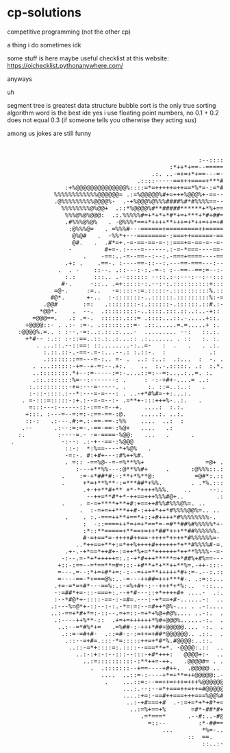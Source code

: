 # cp-solutions
competitive programming (not the other cp)

a thing i do sometimes idk

some stuff is here maybe
useful checklist at this website: https://oichecklist.pythonanywhere.com/

anyways

uh

segment tree is greatest data structure bubble sort is the only true sorting algorithm word is the best ide yes i use floating point numbers, no 0.1 + 0.2 does not equal 0.3 (if someone tells you otherwise they acting sus)

among us jokes are still funny
<pre>
                                                                                   .@@  
                                                                                  .@@@@  
                                                     :--:::::::-----==:           %%@@@%  
                                             :*++*+==--========----------:-==:    @%@@@@.  
                                        .:. ..-=+=+*+==---=----------------------:*@%@@@@         .:..
                                    .::::-----==+++====+***#+----=------:--------:-=%%@@@#+%@@@@@@@@@@@@@@@@@@@@@@@
                :+%@@@@@@@@@@@@@@%::::=*=+++++=++==*%*=-:=*#+##=-----------------:::-@%@@@@@@@@@@@@@@@@@@@@@@@@@@@*
             %%%%%%%%%%%%@@@@@@= .:=%@@@@@%#+=+++%@@@%+-==--++-=*=-------------:-----:*@@@@@@@@@@@@@@@@@@@@@@@@@@%
             .@%%%%%%%%%@@@@%-  .-+%@@@%@%%%####%#*#%%%%==----+=:-++-::------=----:::-:=@@@@@@@@@@@@@@@@@@@@@@@@%
               %%%%%%%%@%@@+  .::*%@@@@%#**#####******+*%+===---+=..:==---------:---::::-@@@@@@@@@@@@@@@@@@@@@@@
                %%%@%@%@@@:  .:.%%%%%#=+*+*+*#*+=+***+*#+##=--=-:-+.   ==--------::::--::-@@@@@@@@@@@@@@@@@@@@@
                .#%%%@%@%   . -@%%%*==+*++++**+++=+*++=++=+#--=----=:    +---:-::::::::--:-%@@@@@@@@@@@@@@@@@@=
                 :@%%%@=   . =%%%#---======+=========++=====*+--=-=--=.    --::::::::::::--=@@@@@@@@@@@@@@@@@@@:
                  @%@#   .  -%%*+---========-:===++======-==-==--=-----:     :-::::::::::::-=@@@@@@@@@@@@@@@@@@@=
                  @#.   .  .#*=+.-=-==-==-=-::===+=-==-=--=--==+=:------=     .-:::::::-:--:--#@@@@@@@@@@@@@@@@@@#
                 -         #+=-.:----=------.:-=-*===----==--==-+=-:::-::-:     :-::::::::::::==+@@@@@@@@@@@@@@@@@@
                     .    -==:..-=--==--:--:.-===+====----=====--=--::::::--      ::::::::::--:=%*=*@@@@@@@@@@@@@@@@.
                .+: .    .==-. :----==-::--:.---==-===---:------:----::::::-+       -:::------=--+#+#@@@@@@@@@@@@@@@@.
              .  . -    ::--. .::---:-:.-=-: :--==--==:=--:-::::::--=-:::-:::*.      :::-==-==--:--**@@@@@@@%@@@@@@@@@=
                :.:     :::.. .--:::::: --::.:-:---:--:--:::::::::--:==:::::::+.       -:-=-=------:*+@@@@@@@@+ #@@@@@@
               #-.     -::.. .=+:::::-:.--:-:.::::::::::+:::::::::::::=-:::::::=.       :=-=---------=%@@@@@@@@@  :@@@@
             =@-.     :=..   -=::::-:=.:::::-.::::::::::%.::::::::::::-=:::::::-+-        *%+=-------::%@@@@@@@@@:   :.
            #@*.      +-..  :-:::::::-..::::::.:::::::::%:-==:..::::::--+:::-:-====        :*%*+--------@@@@@@@@@@@
          .@@#       :=:   .::::::::-:.::::::-.::::::.::#.:-=-.:..::-.::-+:-=--===-=         -#++*+===-:#@@@@@@@@@@@@
         *@@*.    .  --.  .:::::::::-..::::.:::.::..:..-+:: :.......=-.::==--==-====-         .**++++++=*@@@@@@@@@@@@@@:
       =@@@==.   .: .=-.  ::::::.:::= .::::...::.-.....+::.  - :....:*::--==--=======-          -*++=+=++@@@@@@@@@@@@@@@@@@%-
     +@@@@::- . .:- :=-. .::::::.::=- .::......=.=.....+ :.  :  ... - -:-==+---==-=--*: .        .*++++=+%@@@@@@@@@@@@@@@
   :@@@@%.=.. : :--.-=:..:.::.:....-  ......... --:   ::.:.  .  :::.-  ----=#+====-==-*.           :*++=++@@@@@@@@@@@@@.
     +*#-- :.:: :-::==..::.:..:...:: .:....... . ::   :. :.      -::. ..:#=-=+-==-===-=+.+       ..  -+=++%#=-+=%@@@@#
        . ...::.--::==: ::........-:..=-   :  .   .   . .:.      :-*-    .:=-+====-==--=-+#       :.   +++++==+++++*@@*
          :.::.::-.-==-.=-:...--.: :.::-.  :            .:    :+--:.     ::.==+===---=-=+--%.      +@@=. :=*+++++++*++*
          .::::::::==---=-:.. =- .  ..: :..:  .:...  :  -. .+.   -*=:.+@@@@@@@@*====---=+*:**. .    =@@**%+:-+*%*++***+=
       . ...::::::-+=--+-=:--.+:.    ..  :.-.:::::. .:  :.*.  :-:+#@@%#++=%:-@##+===-==-=+--==+ ..   .###*+++**#@%#+*+++*=
       ..::::::::.*+--:=-----:=:-....::=:--=:....:..=. :.    ..+@@@*+==---#-=@*+*====-===+:-=*@% ::    *#*+*#+*++#%%%%##*+++-
       .::.:::::::%=--:-------: .     : -:-+#+-....= ..:     -*#::%+-:=+---:+**-+==-===-=-+-=@@@@ -#    =***#%#+*+#%==*+
      :.:::::::::-+=:---=-----. .      :. ::=..:..:   .       :   -=--:..:--+#-:-+=======-%==#@@@@:.@=   :#***%%#*+=#-==
      :-::-::::.:--*:---=-=---: . ..-+*#%#=-+:...:.                :+-....-+=::::#=======-*%-+@@@%@@-%%-  .#++*%%#*+#*+-
    . =-:::=:::::-:+.:--=-=--:- .=**+-:::+++%-..:.   .               ::..--:....:=#-=====-#@+=@@@%*%@%%@%-  -*+#%:*%++*=
      =:::---:------::-:==-=--+.      ....:  :.:.                     .   ......::*=-====-*@#-%@@%#*%%%%%%@*. +**- .*#**=
     +:::. :---=--=:=:-:==-==-:@.    .....:. ..:.                       ...::...--:*=====-+@@-*@%%*##%%*###+#*= +-  ::-:**
     ::-:   .:---.#:=.:-==-==-:%%    ....  ..:  :                              :=  ==-+==-*@@=*@%#**#%#****##*++**- .:     .
    .--      .:--:=:=-.-==-==-:%@+   ....   .:                                ::   :=--===#@@**%%**#*##***++**+=+*- ::
   :.         :----=.- -=-====-%@@:   ...   .      .                         .     :---==-@@@#%%%#*#*******+++***+# :
 .             -:--: .:-+--==-:%@@@                                              . #%:-===@@@#%##*##**+++#*+*+*+****-
                ::-:  *:%==----*+%@%   .                                        . #@%--+=*@%@%%##**#**+++%#*==+*++*+=
                -=:-. #:+#+---:#%++%#.                      . .:. .:+          ..#@@@--**%%%%%###*+#++*++*--+*==+++-+.
                . =:: -==%@--=-=%**%%+                 =@+ .....:.:.:.         .*:@@%--%%@%%%####**#++*+++--:   .+*-==
                   :---+**%%---:@**%%#+     .      :@%%%::.:::::..:.:         .-::%%%-:@%%%%%###**#*+++=*+-::    :==:-=
               .    :=-+*##*#:-:**+*%**@:           =@#*:.::::::::::        .:...:@%%-+%%%%%###**+%*==+=%=:-.    ..    :.
               .     +*=+**%**-:=***##*+%%.        . .*%.:::::::::..       :. ....@%%=%%%#*#####+#%+===+:-:-.    .
                     .+-++**#+** +*-*++++%%%.    ..     --:.::.:::       =: .    .%%#+%%####*+@*++%+=-+. .:-
                      --++=**#*+*-++==+++%%%#@+..         .:::.        :=.  .    .%%%#*#*##*#+#=++#===:  .-
               .    . =-=+****+**+#:+==++#%%#%%%@%=. ..              :-:       .  %#%###%*##.:*+==#++-    :
                    .  :-=+=++***++#-:+++*++*#%%%%@@%=.. ..       :---.           #@@%@@@@=  :=  .+-+-
                .    . :.-===++**+==*+::+#++++*#%%%%%%%%-.     .*=:-:.            *%%%##*==+**#*+==*+=
                     :  -::====++*=+=+*==*=-=#**##%#%%%%%*+-:%#--:-. ..           .%#*=-==-*#*++==++-=#*:
                     :*::**=====+**==+=++*##*+++**##%%%%%%. :::.:. ..             .:=--===+@#*+++=+*+=-=+=*#=
                     #-=+==*=-++++#++==-++++*++++*#%%%%%%=-  .:.... .            .  -=--=+@#*#%@@%+==+=====+*+
                   ..*++==+**+:=*++%++++#++++++*+**#%%%%#-=. .:........              .@-=+++#%%@@%@=======++*@+
                .+-.-+*==*++#+-:=++*%+=**++++++*++**%%%%--=-.::..........            .: ==++*%@@%@+========+*#@@+
               -:--.=-*+*+++++=:.:-+*#+++*****=+*##%+#%==---::...........           :    .+%@@@%@#+======++*#%%@@#%=
              +::-:==--=*==**=#=:::-+#**+*+**++**%=.-++-:::--... ..  ....          :.     ..-@@@*++====++++*#%@@@%*=+.
              =---.=--:*+=+#*+=:-:--=++=**+++++*#+:=-.--:.:::..........           +        ..*%-+=-====+++*###@@@#+=+#*
              =----==-*+===@%:..-=---++##=+++***#-. .:=::...:..........         :=          :*:==-=====+++*%#%@@*++++##@*
             .+=-=*=+#*---==%:.:-=%+#+-:--+++*+*%:..  -::.............         :.          .--==-=======+*#*%@%+++==+##@#%+
             -:=##*+=-::-===+:.--+*#---::+*++++#+ ....-  .:.........  ..   . :+. .         =============+**#*++++===*%%#%###.
             :--*#@*+-::::-==-:-=#=.---:-+*==+#-......-:  ..........        :.            +============+*##**++====*%%%#**+=+
            .:---%=@*+-::--:-:.-*=:=:--=#++*@%-... . .-:.... ......       .:.           .=-===========+**+++===-===*#***+++=-:
            ..:-==+*#+*=:-::--.=+=::-=+*+%@+#@%.... ..-:.  .........     .-            .+============++========--===++**++==--
             .:----++%**-::  .+=+=++++++*%#+@@@%......-:.  .            =. .          .+-===-===-==++==--===------==+++====--:
              ..:--=*#%*+=   .=%##-:-+++*##+@@@@@.... -:.  .         ..-             -+==-======++*=======------==++======+*#*
               .::=-=#+#-  .::=#-:-:=++=+##*@@@@@@.. .::.  .         -:      .     .=+==-==+-==++=:=---=----========+**+=----:=
                .::--=+#=.:::-*=:::::++=+*#*%.#@@@@:..::.   .   .  .+           .=#*++++*+=====--=-=---=--=+**##*+=====-------:-
                 ..::-=*+::::=:.::::--===**+*. -@@@@:.::  ...  .  -.. .  .  .-%@@@*+*#*#*+====--=-:----*##*+==--==---======----:
                   ..:-:+:-:--:::--:::-+#*+++:   @@@@+:-  ..  .  +. ..   -@@@@@@@*@%*###*======*+-=-=%#=-=======-====-=======-:-+
                     ..:=::::::::::-:**++=-++.   .@@@@#= . .   :+    :#@@@@@@@@@%##%%%%#+++==#@%%@=**+==========-------=====-=+==
                       .  .:::::::--+==----+#++.  .@@@@@ .. ..:::+#%@%@@@@@@@#@%%%%%%@%*=+#@@@%@#%@=============------=====++++=+
                          ....  ..::=-:----+*=+**=++@@@@@:.-*@@%%%%%@@@@*:. .@@%%@%%@%**%@@@@@##@@*========--------=====+++*#*+==
                           .    ...::=:--==++=+++=+++%@@@@@@@%%@%@@#-      :%#%%%%@%#@@@@@@@%#@*@@+--===-----------======*##**=--
                                ...:.--:--=*+===++=++=#@@@@@%%%#*++=.     :%%%@@%%@@@@@@@@+@@#+*@@+===-----------====+++*##**+=-:
                                ....:+=:-==#++===+++===%@@%#*+==+++++++*##@@@%@@@@@@@@@**%##+=-%@#=-------------====+++*##*++=-:.
                                 ..:-+#===+#  .-:=+=*+*+#*+==+++++++++**%@@@@@@@@@@@*-@@#+=+==+@@=--------------===+++*##*+=-:.
                                  ..:=%+==+%       =#*-##*#+=%+++=++*+#%@@@@@@@@@@:%@#*=+=-+=#@@+-=-------------====+*#*++=-:.
                                     .=*===*      .--#:..-#@@-.   .:=**@@@@@@@@*@@@%+%+@@=--#@%=--:----------------=+++==-:.
                                       =::--         :*-##==-.        -@@@@@@@@@@@@@@@@@@@@@%+=::::::::::::::::::--====-:..
                                           ...        *%=-.....       %@@@@@@@@@@@@@@@@@@@@@*-::..:.............:::--:..      .-:
                                                  ::  ==.   .....    +@%@@@@@@@@@@@@@@@@@@@@*.:. . ...          .... .     =@*-:
                                                      ::..:---::... :#*#@@@@@@@@@%%@@@@@@@@@@+ .                  :*    ##+%+:
                                                             ...::::*-:::@@@@@@%##%%%%@@@@@@@#                   -+. *+ =  -:
                                                                   ..  .#@@%%%%##*+*#%@@@%%%=                    . :     ::
                                                                        @@@%%%######%%%%#####%=                =        #
                                                                          @@@@@%@@%%%###*##*-                 . .     =
                                                                          :@@%%%%###******+=-                 .
                                                                            *@###***+**+++:
                                                                               -*- =*++*:
</pre>
